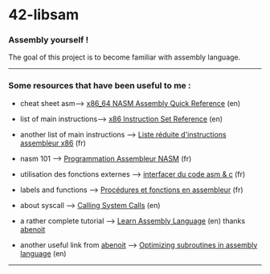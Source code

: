 # 42-libsam

### Assembly yourself !

The goal of this project is to become familiar with assembly language.

---------------------------

### Some resources that have been useful to me :

* cheat sheet asm--> [x86_64 NASM Assembly Quick Reference](https://www.cs.uaf.edu/2017/fall/cs301/reference/x86_64.html) (en)  
* list of main instructions--> [x86 Instruction Set Reference](https://c9x.me/x86/) (en)  
* another list of main instructions --> [Liste réduite d'instructions assembleur x86](http://jeanfrederic.gosio.free.fr/Enligne/asm/asm.html) (fr)  
* nasm 101 --> [Programmation Assembleur NASM](https://www.unilim.fr/pages_perso/tristan.vaccon/cours_nasm.pdf) (fr)  
* utilisation des fonctions externes --> [interfacer du code asm & c](https://www.commentcamarche.net/faq/8257-interfacer-du-code-assembleur-et-du-c) (fr)  
* labels and functions --> [Procédures et fonctions en assembleur](http://venom630.free.fr/geo/tutz/programmation/asm/masm32_4_procedures_fonctions/) (fr)  
* about syscall --> [Calling System Calls](https://sys.readthedocs.io/en/latest/doc/07_calling_system_calls.html) (en)  

* a rather complete tutorial --> [Learn Assembly Language](https://asmtutor.com/) (en) thanks [abenoit](https://github.com/42-abenoit)  
* another useful link from [abenoit](https://github.com/42-abenoit) --> [Optimizing subroutines in assembly language](https://www.agner.org/optimize/optimizing_assembly.pdf#%5B%7B%22num%22%3A28%2C%22gen%22%3A0%7D%2C%7B%22name%22%3A%22XYZ%22%7D%2C87%2C456%2C0%5D) (en)  

--------------------------------------------------






